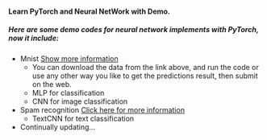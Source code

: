 #### Learn PyTorch and Neural NetWork with Demo.

#####  Here are some demo codes for neural network implements with PyTorch, now it include:
+ Mnist [Show more information](https://lintcode.com/ai/digit-recognition/overview)
   + You can download the data from the link above, and run the code or use any other way you like to get the predictions result, then submit on the web. 
   + MLP for classification
   + CNN for image classification
+ Spam recognition [Click here for more information](https://lintcode.com/ai/spam-message-classification/overview)
   + TextCNN  for text classification
+ Continually updating...
